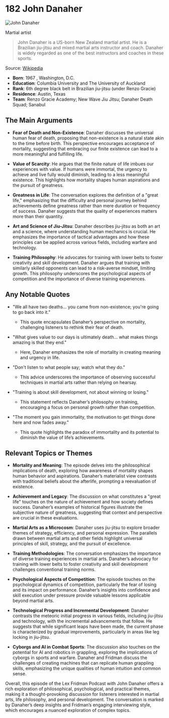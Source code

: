 # 182 John Danaher


![John Danaher](https://encrypted-tbn0.gstatic.com/licensed-image?q=tbn:ANd9GcS9moSyTEi8NqERJMFuGmebEnIBlkvXLHW-dEmPRkZh1tFqKtc72uXC5eCNAfqJZhJYiOw3&s=19)

Martial artist

> John Danaher is a US-born New Zealand martial artist. He is a Brazilian jiu-jitsu and mixed martial arts instructor and coach. Danaher is widely regarded as one of the best instructors and coaches in these sports.

Source: [Wikipedia](https://en.wikipedia.org/wiki/John_Danaher_(martial_artist))

- **Born**: 1967 , Washington, D.C.
- **Education**: Columbia University and The University of Auckland
- **Rank**: 6th degree black belt in Brazilian jiu-jitsu (under Renzo Gracie)
- **Residence**: Austin, Texas
- **Team**: Renzo Gracie Academy; New Wave Jiu Jitsu; Danaher Death Squad; Sanabul


## The Main Arguments

- **Fear of Death and Non-Existence**: Danaher discusses the universal human fear of death, proposing that non-existence is a natural state akin to the time before birth. This perspective encourages acceptance of mortality, suggesting that embracing our finite existence can lead to a more meaningful and fulfilling life.

- **Value of Scarcity**: He argues that the finite nature of life imbues our experiences with value. If humans were immortal, the urgency to achieve and live fully would diminish, leading to a less meaningful existence. This highlights how mortality shapes human aspirations and the pursuit of greatness.

- **Greatness in Life**: The conversation explores the definition of a "great life," emphasizing that the difficulty and personal journey behind achievements define greatness rather than mere duration or frequency of success. Danaher suggests that the quality of experiences matters more than their quantity.

- **Art and Science of Jiu-Jitsu**: Danaher describes jiu-jitsu as both an art and a science, where understanding human mechanics is crucial. He emphasizes the importance of tactical advantages and how these principles can be applied across various fields, including warfare and technology.

- **Training Philosophy**: He advocates for training with lower belts to foster creativity and skill development. Danaher argues that training with similarly skilled opponents can lead to a risk-averse mindset, limiting growth. This philosophy underscores the psychological aspects of competition and the importance of diverse training experiences.

## Any Notable Quotes

- "We all have two deaths... you came from non-existence; you're going to go back into it."
  - This quote encapsulates Danaher’s perspective on mortality, challenging listeners to rethink their fear of death.

- "What gives value to our days is ultimately death... what makes things amazing is that they end."
  - Here, Danaher emphasizes the role of mortality in creating meaning and urgency in life.

- "Don't listen to what people say; watch what they do."
  - This advice underscores the importance of observing successful techniques in martial arts rather than relying on hearsay.

- "Training is about skill development, not about winning or losing."
  - This statement reflects Danaher’s philosophy on training, encouraging a focus on personal growth rather than competition.

- "The moment you gain immortality, the motivation to get things done here and now fades away."
  - This quote highlights the paradox of immortality and its potential to diminish the value of life’s achievements.

## Relevant Topics or Themes

- **Mortality and Meaning**: The episode delves into the philosophical implications of death, exploring how awareness of mortality shapes human behavior and aspirations. Danaher’s materialist view contrasts with traditional beliefs about the afterlife, prompting a reevaluation of existence.

- **Achievement and Legacy**: The discussion on what constitutes a "great life" touches on the nature of achievement and how society defines success. Danaher’s examples of historical figures illustrate the subjective nature of greatness, suggesting that context and perspective are crucial in these evaluations.

- **Martial Arts as a Microcosm**: Danaher uses jiu-jitsu to explore broader themes of strategy, efficiency, and personal expression. The parallels drawn between martial arts and other fields highlight universal principles of skill, strategy, and the pursuit of excellence.

- **Training Methodologies**: The conversation emphasizes the importance of diverse training experiences in martial arts. Danaher’s advocacy for training with lower belts to foster creativity and skill development challenges conventional training norms.

- **Psychological Aspects of Competition**: The episode touches on the psychological dynamics of competition, particularly the fear of losing and its impact on performance. Danaher’s insights into confidence and skill execution under pressure provide valuable lessons applicable beyond martial arts.

- **Technological Progress and Incremental Development**: Danaher contrasts the meteoric initial progress in various fields, including jiu-jitsu and technology, with the incremental advancements that follow. He suggests that while significant leaps have been made, the current phase is characterized by gradual improvements, particularly in areas like leg locking in jiu-jitsu.

- **Cyborgs and AI in Combat Sports**: The discussion also touches on the potential for AI and robotics in grappling, exploring the implications of cyborgs in sports and warfare. Danaher and Fridman discuss the challenges of creating machines that can replicate human grappling skills, emphasizing the unique qualities of human intuition and common sense.

Overall, this episode of the Lex Fridman Podcast with John Danaher offers a rich exploration of philosophical, psychological, and practical themes, making it a thought-provoking discussion for listeners interested in martial arts, life philosophy, and personal development. The conversation is marked by Danaher’s deep insights and Fridman’s engaging interviewing style, which encourages a nuanced exploration of complex topics.